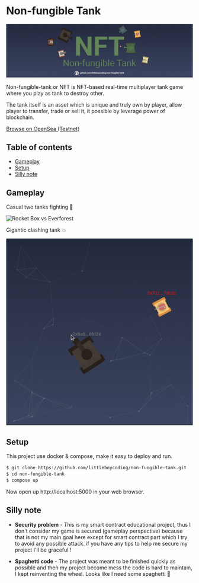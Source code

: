# Non-fungible Tank

![banner](./assets/banner.png)

Non-fungible-tank or NFT is NFT-based real-time multiplayer tank game where you play as tank to destroy other.

The tank itself is an asset which is unique and truly own by player, allow player to transfer, trade or sell it, it possible by leverage power of blockchain.

[Browse on OpenSea (Testnet)](https://testnets.opensea.io/collection/non-fungible-tank)

## Table of contents

- [Gameplay](#gameplay)
- [Setup](#setup)
- [Silly note](#silly-note)

## Gameplay

Casual two tanks fighting 🚀

![Rocket Box vs Everforest](./assets/everforest_rocketbox.gif)

Gigantic clashing tank 💥

![Rocket Box vs Everforest](./assets/giant_flamethrower.gif)

## Setup

This project use docker & compose, make it easy to deploy and run.

```sh
$ git clone https://github.com/littleboycoding/non-fungible-tank.git
$ cd non-fungible-tank
$ compose up
```

Now open up http://localhost:5000 in your web browser.

## Silly note

- **Security problem** - This is my smart contract educational project, thus I don't consider my game is secured (gameplay perspective) because that is not my main goal here except for smart contract part which I try to avoid any possible attack. if you have any tips to help me secure my project I'll be graceful !

- **Spaghetti code** - The project was meant to be finished quickly as possible and then my project become mess the code is hard to maintain, I kept reinventing the wheel. Looks like I need some spaghetti 🍝
